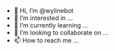 - 👋 Hi, I’m @wylinebot
- 👀 I’m interested in ...
- 🌱 I’m currently learning ...
- 💞️ I’m looking to collaborate on ...
- 📫 How to reach me ...

<!---
wylinebot/wylinebot is a ✨ special ✨ repository because its `README.md` (this file) appears on your GitHub profile.
You can click the Preview link to take a look at your changes.
--->
